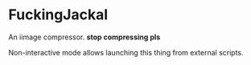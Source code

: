 # FuckingJackal
An iimage compressor. __stop compressing pls__

Non-interactive mode allows launching this thing from external scripts.
